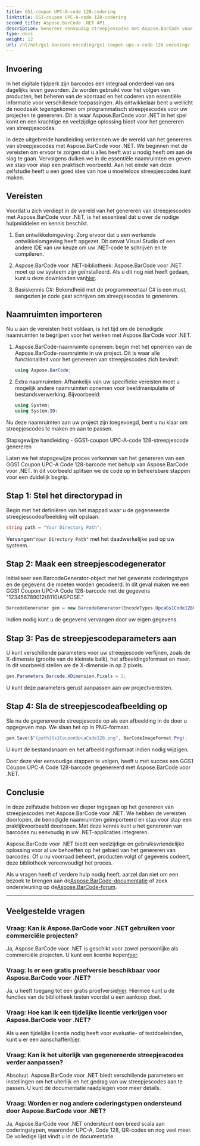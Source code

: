 ```yaml
---
title: GS1-coupon UPC-A-code 128-codering
linktitle: GS1-coupon UPC-A-code 128-codering
second_title: Aspose.BarCode .NET API
description: Genereer eenvoudig streepjescodes met Aspose.BarCode voor .NET - Uw uitgebreide oplossing voor het genereren van streepjescodes. Begin vandaag!
type: docs
weight: 12
url: /nl/net/gs1-barcode-encoding/gs1-coupon-upc-a-code-128-encoding/
---
```


## Invoering

In het digitale tijdperk zijn barcodes een integraal onderdeel van ons dagelijks leven geworden. Ze worden gebruikt voor het volgen van producten, het beheren van de voorraad en het coderen van essentiële informatie voor verschillende toepassingen. Als ontwikkelaar bent u wellicht de noodzaak tegengekomen om programmatisch streepjescodes voor uw projecten te genereren. Dit is waar Aspose.BarCode voor .NET in het spel komt en een krachtige en veelzijdige oplossing biedt voor het genereren van streepjescodes.

In deze uitgebreide handleiding verkennen we de wereld van het genereren van streepjescodes met Aspose.BarCode voor .NET. We beginnen met de vereisten om ervoor te zorgen dat u alles heeft wat u nodig heeft om aan de slag te gaan. Vervolgens duiken we in de essentiële naamruimten en geven we stap voor stap een praktisch voorbeeld. Aan het einde van deze zelfstudie heeft u een goed idee van hoe u moeiteloos streepjescodes kunt maken.

## Vereisten

Voordat u zich verdiept in de wereld van het genereren van streepjescodes met Aspose.BarCode voor .NET, is het essentieel dat u over de nodige hulpmiddelen en kennis beschikt.

1. Een ontwikkelomgeving: Zorg ervoor dat u een werkende ontwikkelomgeving heeft opgezet. Dit omvat Visual Studio of een andere IDE van uw keuze om uw .NET-code te schrijven en te compileren.

2.  Aspose.BarCode voor .NET-bibliotheek: Aspose.BarCode voor .NET moet op uw systeem zijn geïnstalleerd. Als u dit nog niet heeft gedaan, kunt u deze downloaden van[hier](https://releases.aspose.com/barcode/net/).

3. Basiskennis C#: Bekendheid met de programmeertaal C# is een must, aangezien je code gaat schrijven om streepjescodes te genereren.

## Naamruimten importeren

Nu u aan de vereisten hebt voldaan, is het tijd om de benodigde naamruimten te begrijpen voor het werken met Aspose.BarCode voor .NET.

1. Aspose.BarCode-naamruimte opnemen: begin met het opnemen van de Aspose.BarCode-naamruimte in uw project. Dit is waar alle functionaliteit voor het genereren van streepjescodes zich bevindt.

   ```csharp
   using Aspose.BarCode;
   ```

2. Extra naamruimten: Afhankelijk van uw specifieke vereisten moet u mogelijk andere naamruimten opnemen voor beeldmanipulatie of bestandsverwerking. Bijvoorbeeld:

   ```csharp
   using System;
   using System.IO;
   ```

Nu deze naamruimten aan uw project zijn toegevoegd, bent u nu klaar om streepjescodes te maken en aan te passen.

Stapsgewijze handleiding - GGS1-coupon UPC-A-code 128-streepjescode genereren

Laten we het stapsgewijze proces verkennen van het genereren van een GGS1 Coupon UPC-A Code 128-barcode met behulp van Aspose.BarCode voor .NET. In dit voorbeeld splitsen we de code op in beheersbare stappen voor een duidelijk begrip.

## Stap 1: Stel het directorypad in

Begin met het definiëren van het mappad waar u de gegenereerde streepjescodeafbeelding wilt opslaan.

```csharp
string path = "Your Directory Path";
```

 Vervangen`"Your Directory Path"` met het daadwerkelijke pad op uw systeem.

## Stap 2: Maak een streepjescodegenerator

Initialiseer een BarcodeGenerator-object met het gewenste coderingstype en de gegevens die moeten worden gecodeerd. In dit geval maken we een GGS1 Coupon UPC-A Code 128-barcode met de gegevens "123456789012(8110)ASPOSE."

```csharp
BarcodeGenerator gen = new BarcodeGenerator(EncodeTypes.UpcaGs1Code128Coupon, "123456789012(8110)ASPOSE");
```

Indien nodig kunt u de gegevens vervangen door uw eigen gegevens.

## Stap 3: Pas de streepjescodeparameters aan

U kunt verschillende parameters voor uw streepjescode verfijnen, zoals de X-dimensie (grootte van de kleinste balk), het afbeeldingsformaat en meer. In dit voorbeeld stellen we de X-dimensie in op 2 pixels.

```csharp
gen.Parameters.Barcode.XDimension.Pixels = 2;
```

U kunt deze parameters gerust aanpassen aan uw projectvereisten.

## Stap 4: Sla de streepjescodeafbeelding op

Sla nu de gegenereerde streepjescode op als een afbeelding in de door u opgegeven map. We slaan het op in PNG-formaat.

```csharp
gen.Save($"{path}Gs1CouponUpcaCode128.png", BarCodeImageFormat.Png);
```

U kunt de bestandsnaam en het afbeeldingsformaat indien nodig wijzigen.

Door deze vier eenvoudige stappen te volgen, heeft u met succes een GGS1 Coupon UPC-A Code 128-barcode gegenereerd met Aspose.BarCode voor .NET.

## Conclusie

In deze zelfstudie hebben we dieper ingegaan op het genereren van streepjescodes met Aspose.BarCode voor .NET. We hebben de vereisten doorlopen, de benodigde naamruimten geïmporteerd en stap voor stap een praktijkvoorbeeld doorlopen. Met deze kennis kunt u het genereren van barcodes nu eenvoudig in uw .NET-applicaties integreren.

Aspose.BarCode voor .NET biedt een veelzijdige en gebruiksvriendelijke oplossing voor al uw behoeften op het gebied van het genereren van barcodes. Of u nu voorraad beheert, producten volgt of gegevens codeert, deze bibliotheek vereenvoudigt het proces.

 Als u vragen heeft of verdere hulp nodig heeft, aarzel dan niet om een bezoek te brengen aan de[Aspose.BarCode-documentatie](https://reference.aspose.com/barcode/net/) of zoek ondersteuning op de[Aspose.BarCode-forum](https://forum.aspose.com/c/barcode/13).

---

## Veelgestelde vragen

### Vraag: Kan ik Aspose.BarCode voor .NET gebruiken voor commerciële projecten?
 Ja, Aspose.BarCode voor .NET is geschikt voor zowel persoonlijke als commerciële projecten. U kunt een licentie kopen[hier](https://purchase.aspose.com/buy).

### Vraag: Is er een gratis proefversie beschikbaar voor Aspose.BarCode voor .NET?
Ja, u heeft toegang tot een gratis proefversie[hier](https://releases.aspose.com/). Hiermee kunt u de functies van de bibliotheek testen voordat u een aankoop doet.

### Vraag: Hoe kan ik een tijdelijke licentie verkrijgen voor Aspose.BarCode voor .NET?
 Als u een tijdelijke licentie nodig heeft voor evaluatie- of testdoeleinden, kunt u er een aanschaffen[hier](https://purchase.aspose.com/temporary-license/).

### Vraag: Kan ik het uiterlijk van gegenereerde streepjescodes verder aanpassen?
Absoluut. Aspose.BarCode voor .NET biedt verschillende parameters en instellingen om het uiterlijk en het gedrag van uw streepjescodes aan te passen. U kunt de documentatie raadplegen voor meer details.

### Vraag: Worden er nog andere coderingstypen ondersteund door Aspose.BarCode voor .NET?
Ja, Aspose.BarCode voor .NET ondersteunt een breed scala aan coderingstypen, waaronder UPC-A, Code 128, QR-codes en nog veel meer. De volledige lijst vindt u in de documentatie.